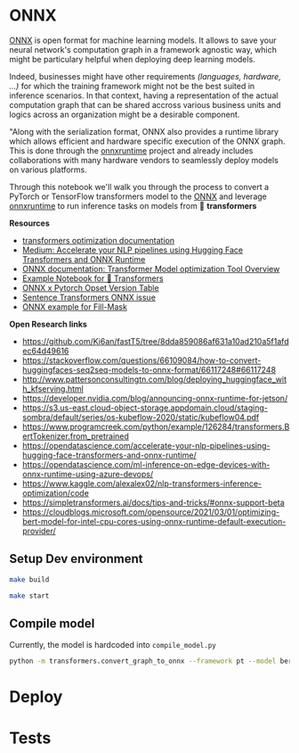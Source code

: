 
# ONNX

[ONNX](http://onnx.ai/) is open format for machine learning models. It allows to save your neural network's computation graph in a framework agnostic way, which might be particulary helpful when deploying deep learning models.
    
Indeed, businesses might have other requirements _(languages, hardware, ...)_ for which the training framework might not be the best suited in inference scenarios. In that context, having a representation of the actual computation graph that can be shared accross various business units and logics across an organization might be a desirable component.

"Along with the serialization format, ONNX also provides a runtime library which allows efficient and hardware specific execution of the ONNX graph. This is done through the [onnxruntime](https://microsoft.github.io/onnxruntime/) project and already includes collaborations with many hardware vendors to seamlessly deploy models on various platforms.

Through this notebook we'll walk you through the process to convert a PyTorch or TensorFlow transformers model to the [ONNX](http://onnx.ai/) and leverage [onnxruntime](https://microsoft.github.io/onnxruntime/) to run inference tasks on models from  🤗 __transformers__

**Resources**
* [transformers optimization documentation](https://huggingface.co/transformers/serialization.html?highlight=onnx)
* [Medium: Accelerate your NLP pipelines using Hugging Face Transformers and ONNX Runtime](https://medium.com/microsoftazure/accelerate-your-nlp-pipelines-using-hugging-face-transformers-and-onnx-runtime-2443578f4333)
* [ONNX documentation: Transformer Model optimization Tool Overview](https://github.com/microsoft/onnxruntime/tree/master/onnxruntime/python/tools/transformers)
* [Example Notebook for 🤗 Transformers](https://github.com/huggingface/transformers/blob/master/notebooks/04-onnx-export.ipynb)
* [ONNX x Pytorch Opset Version Table](https://github.com/onnx/onnx/blob/master/docs/Versioning.md#released-versions)
* [Sentence Transformers ONNX issue](https://github.com/UKPLab/sentence-transformers/issues/631)
* [ONNX example for Fill-Mask](https://neurocode.io/blog/serverless-nlp-transformer-model-with-onnx-and-azure-functions)


**Open Research links**
- https://github.com/Ki6an/fastT5/tree/8dda859086af631a10ad210a5f1afdec64d49616
- https://stackoverflow.com/questions/66109084/how-to-convert-huggingfaces-seq2seq-models-to-onnx-format/66117248#66117248
- http://www.pattersonconsultingtn.com/blog/deploying_huggingface_with_kfserving.html
- https://developer.nvidia.com/blog/announcing-onnx-runtime-for-jetson/
- https://s3.us-east.cloud-object-storage.appdomain.cloud/staging-sombra/default/series/os-kubeflow-2020/static/kubeflow04.pdf
- https://www.programcreek.com/python/example/126284/transformers.BertTokenizer.from_pretrained 
- https://opendatascience.com/accelerate-your-nlp-pipelines-using-hugging-face-transformers-and-onnx-runtime/
- https://opendatascience.com/ml-inference-on-edge-devices-with-onnx-runtime-using-azure-devops/
- https://www.kaggle.com/alexalex02/nlp-transformers-inference-optimization/code
- https://simpletransformers.ai/docs/tips-and-tricks/#onnx-support-beta
- https://cloudblogs.microsoft.com/opensource/2021/03/01/optimizing-bert-model-for-intel-cpu-cores-using-onnx-runtime-default-execution-provider/

## Setup Dev environment

```Bash
make build
```

```Bash
make start
```

## Compile model

Currently, the model is hardcoded into `compile_model.py`

```bash
python -m transformers.convert_graph_to_onnx --framework pt --model bert-base-cased --quantize ./models/bert-base-cased.onnx
```

# Deploy

# Tests
